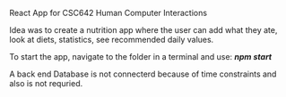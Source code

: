 React App for CSC642 Human Computer Interactions

Idea was to create a nutrition app where the user can add what they ate, look at diets, statistics, see recommended daily values.

To start the app, navigate to the folder in a terminal and use: ***npm start***

A back end Database is not connecterd because of time constraints and also is not requried.
